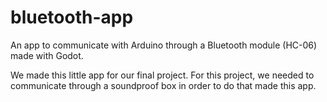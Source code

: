 # bluetooth-app
An app to communicate with Arduino through a Bluetooth module (HC-06) made with Godot.

We made this little app for our final project. For this project, we needed to communicate through a soundproof box in order to do that made this app.
